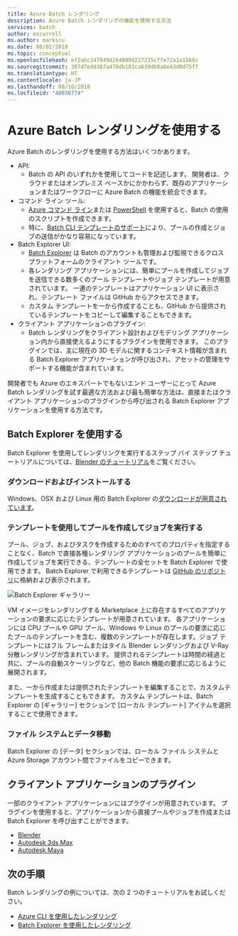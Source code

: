 ```yaml
---
title: Azure Batch レンダリング
description: Azure Batch レンダリングの機能を使用する方法
services: batch
author: mscurrell
ms.author: markscu
ms.date: 08/02/2018
ms.topic: conceptual
ms.openlocfilehash: ef2abc147049d264899d227235cffe72a1a1568c
ms.sourcegitcommit: 387d7edd387a478db181ca639db8a8e43d0d75f7
ms.translationtype: HT
ms.contentlocale: ja-JP
ms.lasthandoff: 08/10/2018
ms.locfileid: "40036774"
---
```

# <a name="using-azure-batch-rendering"></a>Azure Batch レンダリングを使用する

Azure Batch のレンダリングを使用する方法はいくつかあります。

* API:
  * Batch の API のいずれかを使用してコードを記述します。  開発者は、クラウドまたはオンプレミス ベースかにかかわらず、既存のアプリケーションまたはワークフローに Azure Batch の機能を統合できます。
* コマンド ライン ツール:
  * [Azure コマンド ライン](https://docs.microsoft.com/cli/azure/)または [PowerShell](https://docs.microsoft.com/powershell/azure/overview) を使用すると、Batch の使用のスクリプトを作成できます。
  * 特に、[Batch CLI テンプレートのサポート](https://docs.microsoft.com/azure/batch/batch-cli-templates)により、プールの作成とジョブの送信がかなり容易になっています。
* Batch Explorer UI:
  * [Batch Explorer](https://github.com/Azure/BatchLabs) は Batch のアカウントも管理および監視できるクロス プラットフォームのクライアント ツールです。
  * 各レンダリング アプリケーションには、簡単にプールを作成してジョブを送信できる数多くのプール テンプレートやジョブ テンプレートが用意されています。  一連のテンプレートはアプリケーション UI に表示され、テンプレート ファイルは GitHub からアクセスできます。
  * カスタム テンプレートを一から作成することも、GitHub から提供されているテンプレートをコピーして編集することもできます。
* クライアント アプリケーションのプラグイン:
  * Batch レンダリングをクライアント設計およびモデリング アプリケーション内から直接使えるようにするプラグインを使用できます。  このプラグインでは、主に現在の 3D モデルに関するコンテキスト情報が含まれる Batch Explorer アプリケーションが呼び出され、アセットの管理をサポートする機能が含まれています。

開発者でも Azure のエキスパートでもないエンド ユーザーにとって Azure Batch レンダリングを試す最適な方法および最も簡単な方法は、直接またはクライアント アプリケーションのプラグインから呼び出される Batch Explorer アプリケーションを使用する方法です。

## <a name="using-batch-explorer"></a>Batch Explorer を使用する

Batch Explorer を使用してレンダリングを実行するステップ バイ ステップ チュートリアルについては、[Blender のチュートリアル](https://docs.microsoft.com/azure/batch/tutorial-rendering-batchexplorer-blender)をご覧ください。

### <a name="download-and-install"></a>ダウンロードおよびインストールする

Windows、OSX および Linux 用の Batch Explorer の[ダウンロードが用意されています](https://azure.github.io/BatchExplorer/)。

### <a name="using-templates-to-create-pools-and-run-jobs"></a>テンプレートを使用してプールを作成してジョブを実行する

プール、ジョブ、およびタスクを作成するためのすべてのプロパティを指定することなく、Batch で直接各種レンダリング アプリケーションのプールを簡単に作成してジョブを実行できる、テンプレートの全セットを Batch Explorer で使用できます。  Batch Explorer で利用できるテンプレートは [GitHub のリポジトリ](https://github.com/Azure/BatchExplorer-data/tree/master/ncj)に格納および表示されます。

![Batch Explorer ギャラリー](./media/batch-rendering-using/batch-explorer-gallery.png)

VM イメージをレンダリングする Marketplace 上に存在するすべてのアプリケーションの要求に応じたテンプレートが用意されています。  各アプリケーションには CPU プールや GPU プール、Windows や Linux のプールの要求に応じたプールのテンプレートを含む、複数のテンプレートが存在します。ジョブ テンプレートにはフル フレームまたはタイル Blender レンダリングおよび V-Ray 分散レンダリングが含まれています。 提供されるテンプレートは時間の経過と共に、プールの自動スケーリングなど、他の Batch 機能の要求に応じるように展開されます。

また、一から作成または提供されたテンプレートを編集することで、カスタムテンプレートを生成することもできます。 カスタム テンプレートは、Batch Explorer の [ギャラリー] セクションで [ローカル テンプレート] アイテムを選択することで使用できます。

### <a name="file-system-and-data-movement"></a>ファイル システムとデータ移動

Batch Explorer の [データ] セクションでは、ローカル ファイル システムと Azure Storage アカウント間でファイルをコピーできます。

## <a name="client-application-plug-ins"></a>クライアント アプリケーションのプラグイン

一部のクライアント アプリケーションにはプラグインが用意されています。  プラグインを使用すると、アプリケーションから直接プールやジョブを作成または Batch Explorer を呼び出すことができます。

* [Blender](https://github.com/Azure/azure-batch-rendering/tree/master/plugins/blender)
* [Autodesk 3ds Max](https://github.com/Azure/azure-batch-rendering/tree/master/plugins/3ds-max)
* [Autodesk Maya](https://github.com/Azure/azure-batch-maya)

## <a name="next-steps"></a>次の手順

Batch レンダリングの例については、次の 2 つのチュートリアルをお試しください。

* [Azure CLI を使用したレンダリング](https://docs.microsoft.com/azure/batch/tutorial-rendering-cli)
* [Batch Explorer を使用したレンダリング](https://docs.microsoft.com/azure/batch/tutorial-rendering-batchexplorer-blender)